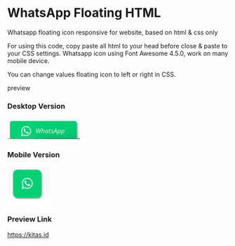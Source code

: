# WhatsApp Floating HTML
Whatsapp floating icon responsive for website, based on html &amp; css only

For using this code, copy paste all html to your head before close </head> & paste to your CSS settings. 
Whatsapp icon using Font Awesome 4.5.0, work on many mobile device. 

You can change values floating icon to left or right in CSS.

preview
### Desktop Version
![](https://github.com/amican/WhatsApp-Floating-HTML/blob/master/desktop.png)

### Mobile Version
![](https://github.com/amican/WhatsApp-Floating-HTML/blob/master/mobile-responsive.png)

### Preview Link
https://kitas.id


